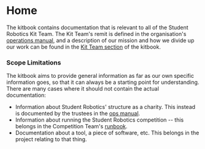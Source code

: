 # Home

The kitbook contains documentation that is relevant to all of the
Student Robotics Kit Team.  The Kit Team's remit is defined in the
organisation's [operations manual][ops-manual], and a description of
our mission and how we divide up our work can be found in the [Kit
Team section](./kit-team) of the kitbook.

### Scope Limitations

The kitbook aims to provide general information as far as our own specific
information goes, so that it can always be a starting point for understanding.
There are many cases where it should not contain the actual documentation:

* Information about Student Robotics' structure as a charity. This instead is
  documented by the trustees in the [ops manual][ops-manual].
* Information about running the Student Robotics competition -- this
  belongs in the Competition Team's [runbook][runbook].
* Documentation about a tool, a piece of software, etc.  This belongs
  in the project relating to that thing.


[competition-team]: https://opsmanual.studentrobotics.org/annual-robotics-competition/competition-team
[kit-team]: https://opsmanual.studentrobotics.org/annual-robotics-competition/kit-team
[ops-manual]: https://opsmanual.studentrobotics.org
[runbook]: https://studentrobotics.org/runbook/
